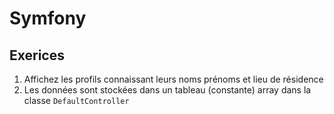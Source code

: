 # Symfony 

## Exerices 

1. Affichez les profils connaissant leurs noms prénoms et lieu de résidence
2. Les données sont stockées dans un tableau (constante) array dans la classe `DefaultController`

